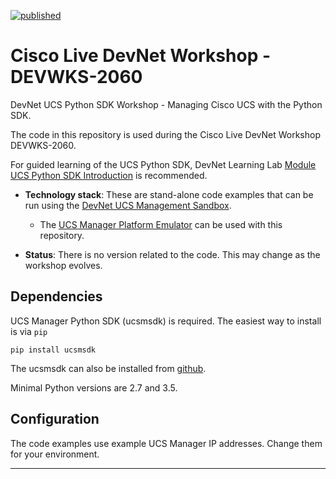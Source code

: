 [![published](https://static.production.devnetcloud.com/codeexchange/assets/images/devnet-published.svg)](https://developer.cisco.com/codeexchange/github/repo/movinalot/DEVWKS-2060)

# Cisco Live DevNet Workshop - DEVWKS-2060
DevNet UCS Python SDK Workshop - Managing Cisco UCS with the Python SDK.

The code in this repository is used during the Cisco Live DevNet Workshop DEVWKS-2060.

For guided learning of the UCS Python SDK, DevNet Learning Lab [Module UCS Python SDK Introduction](https://learninglabs.cisco.com/modules/ucs-python-sdk-introduction) is recommended.

* **Technology stack**: These are stand-alone code examples that can be run using the [DevNet UCS Management Sandbox](https://devnetsandbox.cisco.com/RM/Diagram/Index/3323b7b0-b70b-4b1e-a929-6bdbff3aac8a?diagramType=Topology).

    - The [UCS Manager Platform Emulator](https://software.cisco.com/portal/pub/download/portal/select.html?&mdfid=286305108&flowid=79283&softwareid=284574017) can be used with this repository.


* **Status**: There is no version related to the code. This may change as the workshop evolves.

## Dependencies

UCS Manager Python SDK (ucsmsdk) is required. The easiest way to install is via `pip`

`pip install ucsmsdk`

The ucsmsdk can also be installed from [github](https://github.com/CiscoUcs/ucsmsdk#from-github).

Minimal Python versions are 2.7 and 3.5.

## Configuration

The code examples use example UCS Manager IP addresses. Change them for your environment.

----
